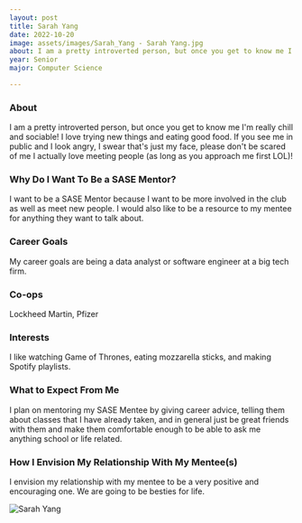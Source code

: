 ```yaml
---
layout: post
title: Sarah Yang 
date: 2022-10-20
image: assets/images/Sarah_Yang - Sarah Yang.jpg
about: I am a pretty introverted person, but once you get to know me I'm really chill and sociable! I love trying new things and eating good food. If you see me in public and I look angry, I swear that's just my face, please don't be scared of me I actually love meeting people (as long as you approach me first LOL)!
year: Senior
major: Computer Science

---
```


### About

I am a pretty introverted person, but once you get to know me I'm really chill and sociable! I love trying new things and eating good food. If you see me in public and I look angry, I swear that's just my face, please don't be scared of me I actually love meeting people (as long as you approach me first LOL)!

### Why Do I Want To Be a SASE Mentor?

I want to be a SASE Mentor because I want to be more involved in the club as well as meet new people. I would also like to be a resource to my mentee for anything they want to talk about.

### Career Goals

My career goals are being a data analyst or software engineer at a big tech firm.

### Co-ops

Lockheed Martin, Pfizer

### Interests

I like watching Game of Thrones, eating mozzarella sticks, and making Spotify playlists.

### What to Expect From Me

I plan on mentoring my SASE Mentee by giving career advice, telling them about classes that I have already taken, and in general just be great friends with them and make them comfortable enough to be able to ask me anything school or life related.

### How I Envision My Relationship With My Mentee(s) 

I envision my relationship with my mentee to be a very positive and encouraging one. We are going to be besties for life. 

<div class="text-center my-5">
    <img src="https://sase-drexel.github.io/mentorship-2021/assets/images/Sarah_Yang - Sarah Yang.jpg" alt="Sarah Yang" class="rounded post-img" />
</div>
